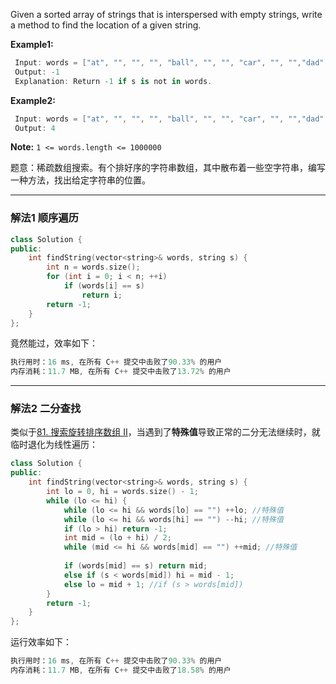 

Given a sorted array of strings that is interspersed with empty strings, write a method to find the location of a given string.

**Example1:**

```swift
 Input: words = ["at", "", "", "", "ball", "", "", "car", "", "","dad", "", ""], s = "ta"
 Output: -1
 Explanation: Return -1 if s is not in words.
```

**Example2:**

```swift
 Input: words = ["at", "", "", "", "ball", "", "", "car", "", "","dad", "", ""], s = "ball"
 Output: 4
```

**Note:** `1 <= words.length <= 1000000`


题意：稀疏数组搜索。有个排好序的字符串数组，其中散布着一些空字符串，编写一种方法，找出给定字符串的位置。

---
### 解法1 顺序遍历
```cpp
class Solution {
public:
    int findString(vector<string>& words, string s) {
        int n = words.size();
        for (int i = 0; i < n; ++i) 
            if (words[i] == s)
                return i;
        return -1;
    }
};
```
竟然能过，效率如下：
```cpp
执行用时：16 ms, 在所有 C++ 提交中击败了90.33% 的用户
内存消耗：11.7 MB, 在所有 C++ 提交中击败了13.72% 的用户
```
---
### 解法2 二分查找
类似于[81. 搜索旋转排序数组 II](https://leetcode-cn.com/problems/search-in-rotated-sorted-array-ii/)，当遇到了**特殊值**导致正常的二分无法继续时，就临时退化为线性遍历：
```cpp
class Solution {
public:
    int findString(vector<string>& words, string s) {
        int lo = 0, hi = words.size() - 1;
        while (lo <= hi) {
            while (lo <= hi && words[lo] == "") ++lo; //特殊值
            while (lo <= hi && words[hi] == "") --hi; //特殊值
            if (lo > hi) return -1;
            int mid = (lo + hi) / 2;
            while (mid <= hi && words[mid] == "") ++mid; //特殊值
            
            if (words[mid] == s) return mid;
            else if (s < words[mid]) hi = mid - 1;
            else lo = mid + 1; //if (s > words[mid])
        }
        return -1;
    }
};
```
运行效率如下：
```cpp
执行用时：16 ms, 在所有 C++ 提交中击败了90.33% 的用户
内存消耗：11.7 MB, 在所有 C++ 提交中击败了18.58% 的用户
```
